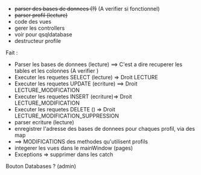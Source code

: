 

- ~~parser des bases de donnees (?)~~ (A verifier si fonctionnel)
- ~~parser profil (lecture)~~
- code des vues
- gerer les controllers
- voir pour qsqldatabase
- destructeur profile

Fait :
- Parser les bases de donnees (lecture) ==> C'est a dire recuperer les tables et les colonnes (A verifier )
- Executer les requetes SELECT (lecture) => Droit LECTURE
- Executer les requetes UPDATE (ecriture) ==> Droit LECTURE_MODIFICATION
- Executer les requetes INSERT (ecriture)=> Droit LECTURE_MODIFICATION
- Executer les requetes DELETE () => Droit LECTURE_MODIFICATION_SUPPRESSION
- parser ecriture (lecture)
- enregistrer l'adresse des bases de donnees pour chaques profil, via des map
- ==> MODIFICATIONS des methodes qu'utilisent profils
- integerer les vues dans le mainWindow (pages)
- Exceptions => supprimer dans les catch

Bouton Databases ? (admin)